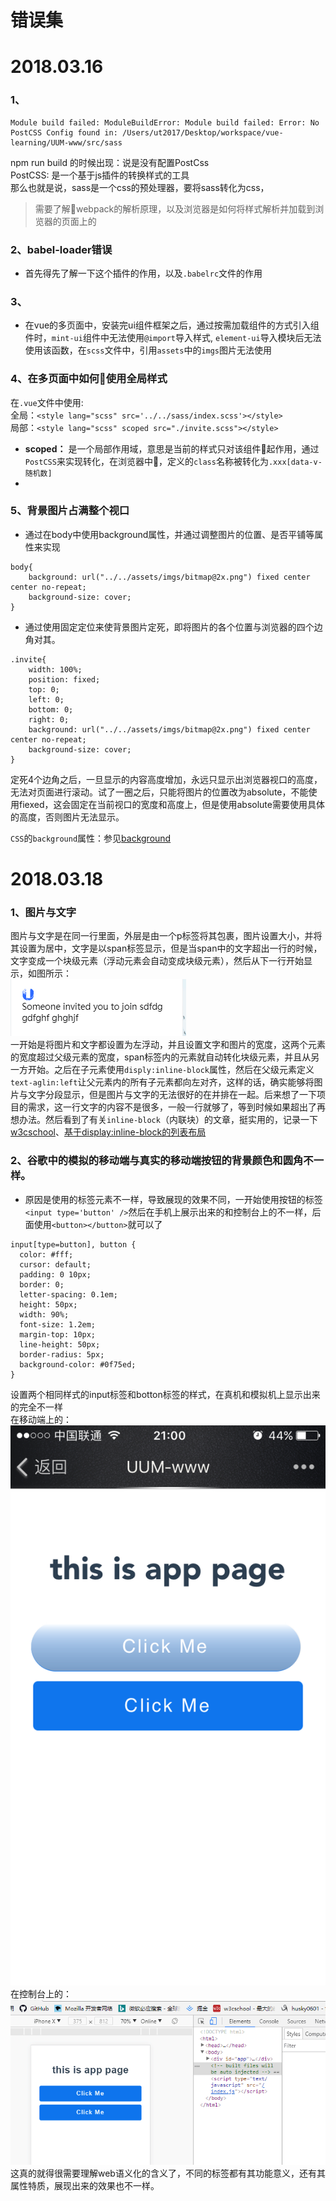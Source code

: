 # 错误集   

# 2018.03.16  
### 1、  
```
Module build failed: ModuleBuildError: Module build failed: Error: No PostCSS Config found in: /Users/ut2017/Desktop/workspace/vue-learning/UUM-www/src/sass
```
npm run build 的时候出现：说是没有配置PostCss  
PostCSS: 是一个基于js插件的转换样式的工具  
那么也就是说，sass是一个css的预处理器，要将sass转化为css，
>需要了解webpack的解析原理，以及浏览器是如何将样式解析并加载到浏览器的页面上的  

### 2、babel-loader错误  
- 首先得先了解一下这个插件的作用，以及`.babelrc`文件的作用  

### 3、  
- 在vue的多页面中，安装完ui组件框架之后，通过按需加载组件的方式引入组件时，`mint-ui`组件中无法使用`@import`导入样式, `element-ui`导入模块后无法使用该函数，在`scss`文件中，引用`assets`中的`imgs`图片无法使用  

### 4、在多页面中如何使用全局样式  
在`.vue`文件中使用:  
全局：`<style lang="scss" src='../../sass/index.scss'></style>`   
局部：`<style lang="scss" scoped src="./invite.scss"></style>` 
- **scoped：** 是一个局部作用域，意思是当前的样式只对该组件起作用，通过`PostCSS`来实现转化，在浏览器中，定义的`class`名称被转化为`.xxx[data-v-随机数]`  
-   

### 5、背景图片占满整个视口
- 通过在body中使用background属性，并通过调整图片的位置、是否平铺等属性来实现   
```
body{
    background: url("../../assets/imgs/bitmap@2x.png") fixed center center no-repeat;
    background-size: cover;
}
```
- 通过使用固定定位来使背景图片定死，即将图片的各个位置与浏览器的四个边角对其。  
```
.invite{
    width: 100%;
    position: fixed;
    top: 0;
    left: 0;
    bottom: 0;
    right: 0;
    background: url("../../assets/imgs/bitmap@2x.png") fixed center center no-repeat;
    background-size: cover;
}
```     
定死4个边角之后，一旦显示的内容高度增加，永远只显示出浏览器视口的高度，无法对页面进行滚动。试了一圈之后，只能将图片的位置改为absolute，不能使用fiexed，这会固定在当前视口的宽度和高度上，但是使用absolute需要使用具体的高度，否则图片无法显示。

`CSS`的`background`属性：参见[background](https://developer.mozilla.org/zh-CN/docs/Web/CSS/background)  

# 2018.03.18  
### 1、图片与文字  
图片与文字是在同一行里面，外层是由一个p标签将其包裹，图片设置大小，并将其设置为居中，文字是以span标签显示，但是当span中的文字超出一行的时候，文字变成一个块级元素（浮动元素会自动变成块级元素），然后从下一行开始显示，如图所示：  
![](./img/2018.3.18-1.png)  
一开始是将图片和文字都设置为左浮动，并且设置文字和图片的宽度，这两个元素的宽度超过父级元素的宽度，span标签内的元素就自动转化块级元素，并且从另一方开始。之后在子元素使用`disply:inline-block`属性，然后在父级元素定义`text-aglin:left`让父元素内的所有子元素都向左对齐，这样的话，确实能够将图片与文字分段显示，但是图片与文字的无法很好的在并排在一起。后来想了一下项目的需求，这一行文字的内容不是很多，一般一行就够了，等到时候如果超出了再想办法。然后看到了有关`inline-block`（内联块）的文章，挺实用的，记录一下[w3cschool](https://www.w3cschool.cn/css/css-layout.html)、[基于display:inline-block的列表布局](http://www.zhangxinxu.com/wordpress/2010/11/%E6%8B%9C%E6%8B%9C%E4%BA%86%E6%B5%AE%E5%8A%A8%E5%B8%83%E5%B1%80-%E5%9F%BA%E4%BA%8Edisplayinline-block%E7%9A%84%E5%88%97%E8%A1%A8%E5%B8%83%E5%B1%80/)   
### 2、谷歌中的模拟的移动端与真实的移动端按钮的背景颜色和圆角不一样。   
- 原因是使用的标签元素不一样，导致展现的效果不同，一开始使用按钮的标签`<input type='button' />`然后在手机上展示出来的和控制台上的不一样，后面使用`<button></button>`就可以了  
```
input[type=button], button {
  color: #fff;
  cursor: default;
  padding: 0 10px;
  border: 0;
  letter-spacing: 0.1em;
  height: 50px;
  width: 90%;
  font-size: 1.2em;
  margin-top: 10px;
  line-height: 50px;
  border-radius: 5px;
  background-color: #0f75ed;
}
```  
设置两个相同样式的input标签和botton标签的样式，在真机和模拟机上显示出来的完全不一样    
在移动端上的：  
![](./img/2018.3.18-2.png)      
在控制台上的： 
![](./img/2018.3.18-3.png)    
这真的就得很需要理解web语义化的含义了，不同的标签都有其功能意义，还有其属性特质，展现出来的效果也不一样。